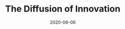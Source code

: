 ---
title: The Diffusion of Innovation
date: 2020-06-06
abstract: ""
collection: Note
collections: Notes
---